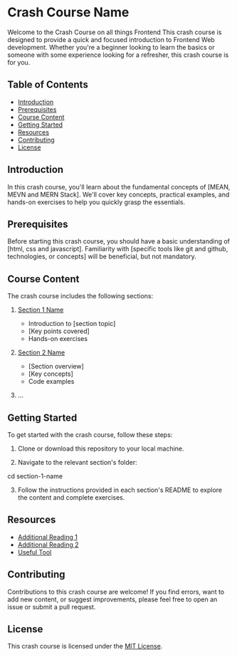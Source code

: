 # Crash Course Name

Welcome to the Crash Course on all things Frontend This crash course is designed to provide a quick and focused introduction to Frontend Web development. Whether you're a beginner looking to learn the basics or someone with some experience looking for a refresher, this crash course is for you.

## Table of Contents

- [Introduction](#introduction)
- [Prerequisites](#prerequisites)
- [Course Content](#course-content)
- [Getting Started](#getting-started)
- [Resources](#resources)
- [Contributing](#contributing)
- [License](#license)

## Introduction

In this crash course, you'll learn about the fundamental concepts of [MEAN, MEVN and MERN Stack]. We'll cover key concepts, practical examples, and hands-on exercises to help you quickly grasp the essentials.

## Prerequisites

Before starting this crash course, you should have a basic understanding of [html, css and javascript]. Familiarity with [specific tools like git and github, technologies, or concepts] will be beneficial, but not mandatory.

## Course Content

The crash course includes the following sections:

1. [Section 1 Name](#section-1-name)
   - Introduction to [section topic]
   - [Key points covered]
   - Hands-on exercises

2. [Section 2 Name](#section-2-name)
   - [Section overview]
   - [Key concepts]
   - Code examples

3. ...

## Getting Started

To get started with the crash course, follow these steps:

1. Clone or download this repository to your local machine.
   
2. Navigate to the relevant section's folder:

cd section-1-name


3. Follow the instructions provided in each section's README to explore the content and complete exercises.

## Resources

- [Additional Reading 1](link)
- [Additional Reading 2](link)
- [Useful Tool](link)

## Contributing

Contributions to this crash course are welcome! If you find errors, want to add new content, or suggest improvements, please feel free to open an issue or submit a pull request.

## License

This crash course is licensed under the [MIT License](LICENSE).